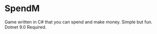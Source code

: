 # SpendM
Game written in C# that you can spend and make money. Simple but fun. Dotnet 9.0 Required.
